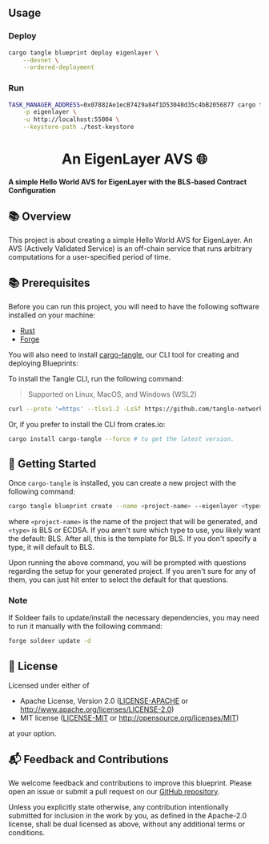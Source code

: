 ## Usage

### Deploy

```bash
cargo tangle blueprint deploy eigenlayer \
    --devnet \
    --ordered-deployment
```

### Run

```bash
TASK_MANAGER_ADDRESS=0x07882Ae1ecB7429a84f1D53048d35c4bB2056877 cargo tangle blueprint run \
    -p eigenlayer \
    -u http://localhost:55004 \
    --keystore-path ./test-keystore

```

# <h1 align="center"> An EigenLayer AVS 🌐 </h1>

**A simple Hello World AVS for EigenLayer with the BLS-based Contract Configuration**

## 📚 Overview

This project is about creating a simple Hello World AVS for EigenLayer.
An AVS (Actively Validated Service) is an off-chain service that runs arbitrary computations for a user-specified period of time.

## 📚 Prerequisites

Before you can run this project, you will need to have the following software installed on your machine:

- [Rust](https://www.rust-lang.org/tools/install)
- [Forge](https://getfoundry.sh)

You will also need to install [cargo-tangle](https://crates.io/crates/cargo-tangle), our CLI tool for creating and
deploying Blueprints:

To install the Tangle CLI, run the following command:

> Supported on Linux, MacOS, and Windows (WSL2)

```bash
curl --proto '=https' --tlsv1.2 -LsSf https://github.com/tangle-network/gadget/releases/download/cargo-tangle-v0.1.2/cargo-tangle-installer.sh | sh
```

Or, if you prefer to install the CLI from crates.io:

```bash
cargo install cargo-tangle --force # to get the latest version.
```

## 🚀 Getting Started

Once `cargo-tangle` is installed, you can create a new project with the following command:

```sh
cargo tangle blueprint create --name <project-name> --eigenlayer <type>
```

where `<project-name>` is the name of the project that will be generated, and `<type>` is BLS or ECDSA. If you aren't sure which type to use, you likely want the default: BLS. After all, this is the template for BLS. If you don't specify a type, it will default to BLS.

Upon running the above command, you will be prompted with questions regarding the setup for your generated project. If you aren't sure for any of them, you can just hit enter to select the default for that questions.

### Note

If Soldeer fails to update/install the necessary dependencies, you may need to run it manually with the following command:

```bash
forge soldeer update -d
```

## 📜 License

Licensed under either of

- Apache License, Version 2.0
  ([LICENSE-APACHE](LICENSE-APACHE) or http://www.apache.org/licenses/LICENSE-2.0)
- MIT license
  ([LICENSE-MIT](LICENSE-MIT) or http://opensource.org/licenses/MIT)

at your option.

## 📬 Feedback and Contributions

We welcome feedback and contributions to improve this blueprint.
Please open an issue or submit a pull request on
our [GitHub repository](https://github.com/tangle-network/blueprint-template/issues).

Unless you explicitly state otherwise, any contribution intentionally submitted
for inclusion in the work by you, as defined in the Apache-2.0 license, shall be
dual licensed as above, without any additional terms or conditions.
